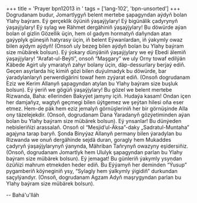 +++
title = 'Prayer bpn12013 in '
tags = ['lang-102', 'bpn-unsorted']
+++
Dogrudanam budur, Jomartlygyň belent mertebe şapagyndan aýdyň bolan Ylahy baýram.
    Eý gerçeklik öýüniň ýaşaýjylary! Eý bigünälik çadyrynyň ýaşaýjylary! Eý sylag we Rähmet dergähiniň ýaşaýjylary!
    Bu döwürde aýan bolan ol gizlin Gözellik üçin, hem ol gadym hormatyň daňyndan atan gaýyplyk güneşiň hatyrasy üçin, iň belent Eýwanlardan, iň ýakymly owaz bilen aýdym aýdyň! (Onsoň uly bezeg bilen aýdyň bolan bu Ylahy baýram size mübärek bolsun).
    Eý ýokary dünýäniň ýaşaýjylary we eý Ebedi älemiň ýaşaýjylary! “Arafat-ul-Beýti”, onsoň “Maşgary” we uly Orny towaf edilýän Käbede Agirt uly ymaratyň zahyr bolany üçin, däp-dessurlary berjaý ediň.
    Geçen asyrlarda hiç kimiň gözi bilen duýulmadyk bu döwürde, bar ýaradylanlaryň perwerdigärini towaf hem zyýarat ediň. (Onsoň dogrudanam Eziz we Kerim Allanyň şapagyndan atylan bu Ylahy baýram size buşluk bolsun).
    Eý ýeriň we gögüň ýaşaýjylary! Bu gözel we belent mertebe Rizwanda, Baha: ellerinden Bakyýet jamyny içiň. Hudaýa kasam! Ondan içen her damjaňyz, wagtyň geçmegi bilen üýtgemez we şeýtan hilesi oňa eser etmez. Hem-de päk hem eziz jemalyň görnüşleriniň her bir görnüşinde Alla ony täzelejekdir. (Onsoň, dogrudanam Dana Ýaradanyň gözýetiminden aýan bolan bu Ylahy baýram size mübärek bolsun).
    Eý ynsanlar! Bu dünýeden nebisleriňizi arassalaň. Onsoň ol “Mesjid’ul-Äksa”-daky „Sadratul-Muntaha” agajyna tarap baryň. Şonda Binyýaz Allanyň permany bilen ýaradylan bu Rizwanda we onuň dergähinde sejdä duran, goragly hem Mukaddes çadyryň ýaşaýjylarynyň ýanynda, Mähriban Taňrynyň owazyny eşidersiňiz. (Onsoň, dogrudanam Jomartlyk hem Ululyk şapagyndan parlan bu Ylahy baýram size mübärek bolsun).
    Eý jemagat! Bu günleriň ýakymly ysyndan özüňizi mahrum etmekden heder ediň. Bu Eýýamyň her deminden “Ýusup” pygamberiň köýneginiň ysy, “Sylagly hem ýalkymly ýigidiň” durkundan saçylýandyr. (Onsoň, dogrudanam Agzam Adyň maşrygyndan parlan bu Ylahy baýram size mübärek bolsun).

-- Bahá'u'lláh
